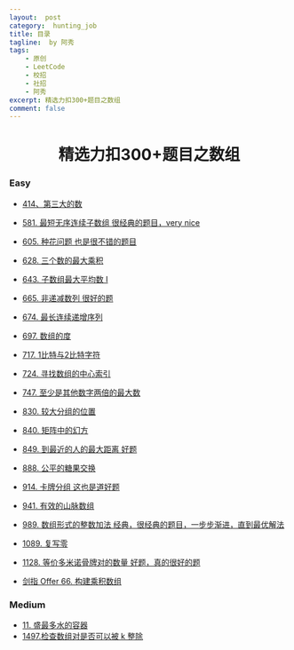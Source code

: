 ```yaml
---
layout:  post
category:  hunting_job
title: 目录
tagline:  by 阿秀
tags:
    - 原创
    - LeetCode
    - 校招
    - 社招
    - 阿秀
excerpt: 精选力扣300+题目之数组
comment: false
---
```






<h1 align="center">精选力扣300+题目之数组</h1>

<p id="easy"></p>



### Easy

- [414、第三大的数](/notes/03-hunting_job/03-algorithm/03-leetcode/01-数组/easy/414.第三大的数.md)
- [581. 最短无序连续子数组 很经典的题目，very nice](/notes/03-hunting_job/03-algorithm/03-leetcode/01-数组/easy/581.最短无序连续子数组.md)

- [605. 种花问题 也是很不错的题目](/notes/03-hunting_job/03-algorithm/03-leetcode/01-数组/easy/605.种花问题.md)

- [628. 三个数的最大乘积](/notes/03-hunting_job/03-algorithm/03-leetcode/01-数组/easy/628.三个数的最大乘积.md)

- [643. 子数组最大平均数 I](/notes/03-hunting_job/03-algorithm/03-leetcode/01-数组/easy/643.子数组最大平均数I.md)

- [665. 非递减数列 很好的题](/notes/03-hunting_job/03-algorithm/03-leetcode/01-数组/easy/665.非递减数列.md)

- [674. 最长连续递增序列](/notes/03-hunting_job/03-algorithm/03-leetcode/01-数组/easy/674.最长连续递增序列.md)

- [697. 数组的度](/notes/03-hunting_job/03-algorithm/03-leetcode/01-数组/easy/687.数组的度.md)

- [717. 1比特与2比特字符](/notes/03-hunting_job/03-algorithm/03-leetcode/01-数组/easy/717.1比特与2比特字符.md)

- [724. 寻找数组的中心索引](/notes/03-hunting_job/03-algorithm/03-leetcode/01-数组/easy/724.寻找数组的中心索引.md)

- [747. 至少是其他数字两倍的最大数](/notes/03-hunting_job/03-algorithm/03-leetcode/01-数组/easy/747.至少是其他数字两倍的最大数.md)

- [830. 较大分组的位置](/notes/03-hunting_job/03-algorithm/03-leetcode/01-数组/easy/830.较大分组的位置.md)

- [840. 矩阵中的幻方](/notes/03-hunting_job/03-algorithm/03-leetcode/01-数组/easy/840.矩阵中的幻方.md)

- [849. 到最近的人的最大距离 好题](/notes/03-hunting_job/03-algorithm/03-leetcode/01-数组/easy/849.到最近的人的最大距离.md)

- [888. 公平的糖果交换](/notes/03-hunting_job/03-algorithm/03-leetcode/01-数组/easy/888.公平的糖果交换.md)

- [914. 卡牌分组 这也是道好题](/notes/03-hunting_job/03-algorithm/03-leetcode/01-数组/easy/914.卡牌分组.md)

- [941. 有效的山脉数组](/notes/03-hunting_job/03-algorithm/03-leetcode/01-数组/easy/941.有效的山脉数组.md)

- [989. 数组形式的整数加法 经典，很经典的题目，一步步渐进，直到最优解法](/notes/03-hunting_job/03-algorithm/03-leetcode/01-数组/easy/989.数组形式的整数加法.md)

- [1089. 复写零](/notes/03-hunting_job/03-algorithm/03-leetcode/01-数组/easy/1089.复写零.md)

- [1128. 等价多米诺骨牌对的数量 好题，真的很好的题](/notes/03-hunting_job/03-algorithm/03-leetcode/01-数组/easy/1128.等价多米诺骨牌对的数量.md)

- [剑指 Offer 66. 构建乘积数组](/notes/03-hunting_job/03-algorithm/03-leetcode/01-数组/easy/剑指Offer66.构建乘积数组.md)



<p id="medium"></p>

###  Medium 

- [11. 盛最多水的容器](/notes/03-hunting_job/03-algorithm/03-leetcode/01-数组/medium/11.盛最多水的容器.md)
- [1497.检查数组对是否可以被 k 整除](/notes/03-hunting_job/03-algorithm/03-leetcode/01-数组/medium/1497.检查数组对是否可以被k整除.md)





